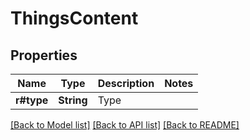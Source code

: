 # ThingsContent

## Properties

Name | Type | Description | Notes
------------ | ------------- | ------------- | -------------
**r#type** | **String** | Type | 

[[Back to Model list]](../README.md#documentation-for-models) [[Back to API list]](../README.md#documentation-for-api-endpoints) [[Back to README]](../README.md)


